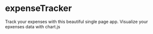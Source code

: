 # expenseTracker

Track your expenses with this beautiful single page app. Visualize your epxenses data with chart.js
